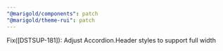 ```yaml
---
"@marigold/components": patch
"@marigold/theme-rui": patch
---
```


Fix([DSTSUP-181]): Adjust Accordion.Header styles to support full width
